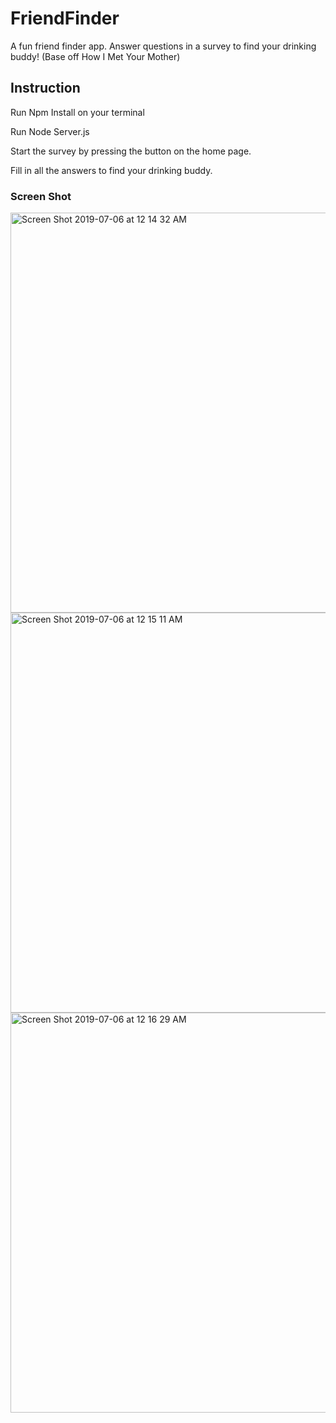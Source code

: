 # FriendFinder

A fun friend finder app. Answer questions in a survey to find your drinking buddy! 
(Base off How I Met Your Mother)


## Instruction
Run Npm Install on your terminal

Run Node Server.js

Start the survey by pressing the button on the home page.

Fill in all the answers to find your drinking buddy.

### Screen Shot 

<img width="640" alt="Screen Shot 2019-07-06 at 12 14 32 AM" src="https://user-images.githubusercontent.com/46271986/60751906-80167b80-9f83-11e9-9279-bcfa9c7f5cbb.png">
<img width="640" alt="Screen Shot 2019-07-06 at 12 15 11 AM" src="https://user-images.githubusercontent.com/46271986/60751907-86a4f300-9f83-11e9-94c1-d08c62b97398.png">
<img width="640" alt="Screen Shot 2019-07-06 at 12 16 29 AM" src="https://user-images.githubusercontent.com/46271986/60751909-886eb680-9f83-11e9-87aa-ebd2b20fe290.png">


